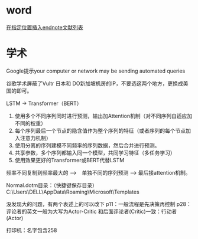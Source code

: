 

# word
[在指定位置插入endnote文献列表](https://www.likecs.com/show-204025792.html)


# 学术
Google提示your computer or network may be sending automated queries

谷歌学术屏蔽了Vultr 日本和 DO新加坡机房的IP，不要选这两个地方，更换成美国的即可。


LSTM -> Transformer（BERT）
1. 使用多个不同序列同时进行预测，输出加Attention机制（对不同序列自适应加不同的权重）
2. 每个序列最后一个节点的隐含值作为整个序列的特征（或者序列的每个节点加入注意力机制）
3. 使用分离的序列建模不同频率的序列数据，然后合并进行预测。
4. 共享参数，多个序列都输入同一个模型，共同学习特征（多任务学习）
5. 使用效果更好的Transformer或BERT代替LSTM

频率不同复制到频率最大的 -->　单独不同的序列预测 --> 最后接attention机制。

Normal.dotm目录：（快捷键保存目录）
C:\Users\DELL\AppData\Roaming\Microsoft\Templates


没发现大的问题，有两个表述上的可以改下
p11：一般流程是先决策再控制
p28：评论者的英文一般为大写为Actor-Critic
		和后面评论者(Critic)一致：行动者(Actor)


打印机：名字包含258